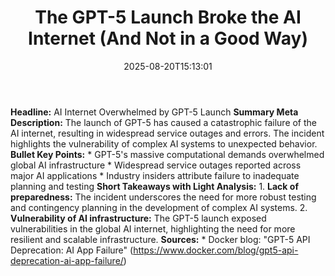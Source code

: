 ﻿---
title: "The GPT-5 Launch Broke the AI Internet (And Not in a Good Way)"
date: "2025-08-20T15:13:01"
category: "Markets"
summary: ""
slug: "the gpt5 launch broke the ai internet and not in a good way"
source_urls:
  - "https://www.docker.com/blog/gpt5-api-deprecation-ai-app-failure/"
seo:
  title: "The GPT-5 Launch Broke the AI Internet (And Not in a Good Way) | Hash n Hedge"
  description: ""
  keywords: ["news", "markets", "brief"]
---
**Headline:** AI Internet Overwhelmed by GPT-5 Launch  **Summary Meta Description:** The launch of GPT-5 has caused a catastrophic failure of the AI internet, resulting in widespread service outages and errors. The incident highlights the vulnerability of complex AI systems to unexpected behavior.  **Bullet Key Points:**  * GPT-5's massive computational demands overwhelmed global AI infrastructure * Widespread service outages reported across major AI applications * Industry insiders attribute failure to inadequate planning and testing  **Short Takeaways with Light Analysis:**  1. **Lack of preparedness:** The incident underscores the need for more robust testing and contingency planning in the development of complex AI systems. 2. **Vulnerability of AI infrastructure:** The GPT-5 launch exposed vulnerabilities in the global AI internet, highlighting the need for more resilient and scalable infrastructure.  **Sources:**  * Docker blog: "GPT-5 API Deprecation: AI App Failure" (https://www.docker.com/blog/gpt5-api-deprecation-ai-app-failure/) 
